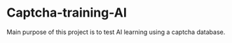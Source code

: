 # Captcha-training-AI
Main purpose of this project is to test AI learning using a captcha database.
